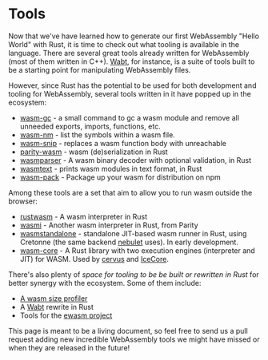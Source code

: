 # Tools

Now that we've have learned how to generate our first WebAssembly "Hello World" with Rust, 
it is time to check out what tooling is available in the language. 
There are several great tools already written for WebAssembly (most of them written in C++). 
[Wabt], for instance, is a suite of tools built to be a starting point for manipulating WebAssembly files.

However, since Rust has the potential to be used for both development and tooling for WebAssembly, several tools written in it have popped up in the ecosystem:
- [wasm-gc] - a small command to gc a wasm module and remove all unneeded exports, imports, functions, etc.
- [wasm-nm] - list the symbols within a wasm file.
- [wasm-snip] - replaces a wasm function body with unreachable
- [parity-wasm] - wasm (de)serialization in Rust
- [wasmparser] - A wasm binary decoder with optional validation, in Rust
- [wasmtext] - prints wasm modules in text format, in Rust
- [wasm-pack] - Package up your wasm for distribution on npm

Among these tools are a set that aim to allow you to run wasm outside the browser:
- [rustwasm] - A wasm interpreter in Rust
- [wasmi] - Another wasm interpreter in Rust, from Parity
- [wasmstandalone] - standalone JIT-based wasm runner in Rust, using Cretonne (the same backend [nebulet] uses). In early development.
- [wasm-core] - A Rust library with two execution engines (interpreter and JIT) for WASM. Used by [cervus] and [IceCore].

There's also plenty of _space for tooling to be be built or rewritten in Rust_ for better synergy with the ecosystem. Some of them include:
- [A wasm size profiler][wasmsizeprofiler]
- A [Wabt] rewrite in Rust
- Tools for the [ewasm project][ewasm]

This page is meant to be a living document, so feel free to send us a pull request adding new incredible WebAssembly tools we might have missed or when they are released in the future!


[Wabt]: https://github.com/WebAssembly/wabt
[wasm-gc]: https://github.com/alexcrichton/wasm-gc
[wasm-nm]: https://github.com/fitzgen/wasm-nm
[wasm-snip]: https://github.com/fitzgen/wasm-snip
[rustwasm]: https://github.com/joshuawarner32/rust-wasm
[wasmi]: https://github.com/paritytech/wasmi
[parity-wasm]: https://github.com/paritytech/parity-wasm
[wasmparser]: https://github.com/yurydelendik/wasmparser.rs
[wasmtext]: https://github.com/yurydelendik/wasmtext
[wasmstandalone]: https://github.com/sunfishcode/wasmstandalone
[wasmsizeprofiler]: https://github.com/rust-lang-nursery/rust-wasm/issues/20
[ewasm]: https://github.com/ewasm
[wasm-pack]: https://github.com/ashleygwilliams/wasm-pack
[wasm-core]: https://github.com/losfair/wasm-core
[cervus]: https://github.com/cervus-v/cervus
[IceCore]: https://github.com/losfair/IceCore
[nebulet]: https://github.com/nebulet/nebulet
